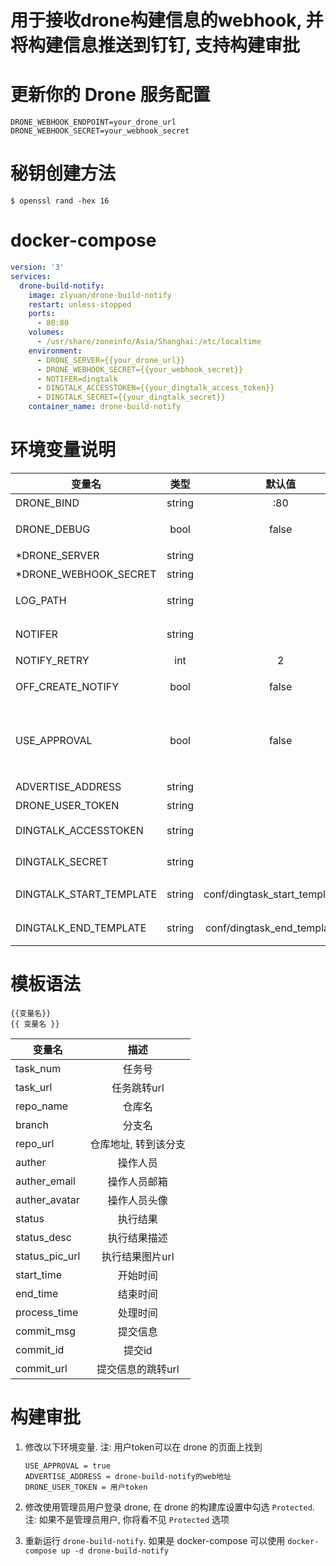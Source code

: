 # 用于接收drone构建信息的webhook, 并将构建信息推送到钉钉, 支持构建审批

# 更新你的 Drone 服务配置

```text
DRONE_WEBHOOK_ENDPOINT=your_drone_url
DRONE_WEBHOOK_SECRET=your_webhook_secret
```

# 秘钥创建方法

```console
$ openssl rand -hex 16
```

# docker-compose

```yaml
version: '3'
services:
  drone-build-notify:
    image: zlyuan/drone-build-notify
    restart: unless-stopped
    ports:
      - 80:80
    volumes:
      - /usr/share/zoneinfo/Asia/Shanghai:/etc/localtime
    environment:
      - DRONE_SERVER={{your_drone_url}}
      - DRONE_WEBHOOK_SECRET={{your_webhook_secret}}
      - NOTIFER=dingtalk
      - DINGTALK_ACCESSTOKEN={{your_dingtalk_access_token}}
      - DINGTALK_SECRET={{your_dingtalk_secret}}
    container_name: drone-build-notify
```

# 环境变量说明

| 变量名                  |  类型  |             默认值              |                        说明                        |              示例               |
| ----------------------- | :----: | :-----------------------------: | :------------------------------------------------: | :-----------------------------: |
| DRONE_BIND              | string |               :80               |                    服务监听地址                    |               :80               |
| DRONE_DEBUG             |  bool  |              false              |              调试模式,会输出额外信息               |              false              |
| *DRONE_SERVER           | string |                                 |                   drone服务地址                    |
| *DRONE_WEBHOOK_SECRET   | string |                                 |                    webhook秘钥                     |
| LOG_PATH                | string |                                 |          日志文件输出目录,不需要预先创建           |
| NOTIFER                 | string |                                 |          通告者,多个通告者用半角逗号隔开           |            dingtalk             |
| NOTIFY_RETRY            |  int   |                2                |                  通告失败重试次数                  |                2                |
| OFF_CREATE_NOTIFY       |  bool  |              false              |                 关闭创建动作的通告                 |              false              |
| USE_APPROVAL            |  bool  |              false              | 使用审批, AdvertiseAddress和DroneUserToken不能为空 |                                 |
| ADVERTISE_ADDRESS       | string |                                 |                      公告地址                      | http://notify.drone.example.com |
| DRONE_USER_TOKEN        | string |                                 |                   drone用户token                   |                                 |
| DINGTALK_ACCESSTOKEN    | string |                                 |            dingtalk通告者的access_token            |
| DINGTALK_SECRET         | string |                                 |               dingtalk通告者的secret               |
| DINGTALK_START_TEMPLATE | string | conf/dingtask_start_template.md |              钉钉消息任务开始模板文件              |
| DINGTALK_END_TEMPLATE   | string |  conf/dingtask_end_template.md  |              钉钉消息任务结束模板文件              |

# 模板语法

```
{{变量名}}
{{ 变量名 }}
```

| 变量名         |         描述         |
| -------------- | :------------------: |
| task_num       |        任务号        |
| task_url       |     任务跳转url      |
| repo_name      |        仓库名        |
| branch         |        分支名        |
| repo_url       | 仓库地址, 转到该分支 |
| auther         |       操作人员       |
| auther_email   |     操作人员邮箱     |
| auther_avatar  |     操作人员头像     |
| status         |       执行结果       |
| status_desc    |     执行结果描述     |
| status_pic_url |   执行结果图片url    |
| start_time     |       开始时间       |
| end_time       |       结束时间       |
| process_time   |       处理时间       |
| commit_msg     |       提交信息       |
| commit_id      |        提交id        |
| commit_url     |  提交信息的跳转url   |

# 构建审批

1. 修改以下环境变量. 注: 用户token可以在 drone 的页面上找到
   ```
   USE_APPROVAL = true
   ADVERTISE_ADDRESS = drone-build-notify的web地址
   DRONE_USER_TOKEN = 用户token
   ```

2. 修改使用管理员用户登录 drone, 在 drone 的构建库设置中勾选 `Protected`. 注: 如果不是管理员用户, 你将看不见 `Protected` 选项
3. 重新运行 `drone-build-notify`. 如果是 docker-compose 可以使用 `docker-compose up -d drone-build-notify`
